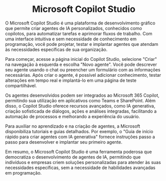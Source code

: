 <h1 align="center">Microsoft Copilot Studio</h1>

​O Microsoft Copilot Studio é uma plataforma de desenvolvimento gráfico que permite criar agentes de IA personalizados, conhecidos como copilotos, para automatizar tarefas e aprimorar fluxos de trabalho. Com uma interface intuitiva e sem necessidade de conhecimento em programação, você pode projetar, testar e implantar agentes que atendam às necessidades específicas de sua organização.

Para começar, acesse a página inicial do Copilot Studio, selecione "Criar" na navegação à esquerda e escolha "Novo agente". Você pode descrever seu agente usando o chat ou preencher um formulário com as informações necessárias. Após criar o agente, é possível adicionar conhecimento, testar alterações em tempo real e implantá-lo em uma página de teste compartilhável.

Os agentes desenvolvidos podem ser integrados ao Microsoft 365 Copilot, permitindo sua utilização em aplicativos como Teams e SharePoint. Além disso, o Copilot Studio oferece recursos avançados, como IA generativa, criação sofisticada de diálogos, ações e análises integradas, facilitando a automação de processos e melhorando a experiência do usuário.

Para auxiliar no aprendizado e na criação de agentes, a Microsoft disponibiliza tutoriais e guias detalhados. Por exemplo, o "Guia de início rápido para criar agentes com IA generativa" fornece instruções passo a passo para desenvolver e implantar seu primeiro agente.

Em resumo, o Microsoft Copilot Studio é uma ferramenta poderosa que democratiza o desenvolvimento de agentes de IA, permitindo que indivíduos e empresas criem soluções personalizadas para atender às suas necessidades específicas, sem a necessidade de habilidades avançadas em programação.